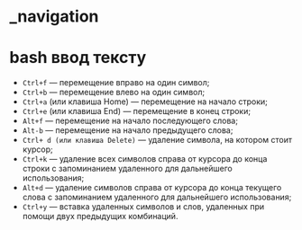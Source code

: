 _navigation
======

# bash ввод тексту

+ `Ctrl+f`   — перемещение вправо на один символ;
+ `Ctrl+b`  — перемещение влево на один символ;
+ `Ctrl+a` (или клавиша Home)  — перемещение на начало строки;
+ `Ctrl+e` (или клавиша End)   — перемещение в конец строки;
+ `Alt+f`  — перемещение на начало последующего слова;
+ `Alt-b`  — перемещение на начало предыдущего слова;
+ `Ctrl+ d (или клавиша Delete)`  — удаление  символа, на котором стоит курсор;
+ `Ctrl+k`  — удаление всех символов справа от курсора до конца строки с запоминанием удаленного для дальнейшего использования;
+ `Alt+d`   — удаление  символов справа от курсора до конца текущего слова с запоминанием удаленного для дальнейшего использования;
+ `Ctrl+y`   —  вставка удаленных символов и слов, удаленных при помощи двух предыдущих комбинаций.